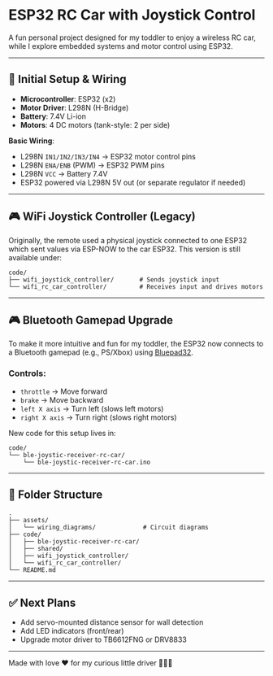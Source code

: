 # ESP32 RC Car with Joystick Control

A fun personal project designed for my toddler to enjoy a wireless RC car, while I explore embedded systems and motor control using ESP32.

---

## 🔧 Initial Setup & Wiring

* **Microcontroller**: ESP32 (x2)
* **Motor Driver**: L298N (H-Bridge)
* **Battery**: 7.4V Li-ion
* **Motors**: 4 DC motors (tank-style: 2 per side)

**Basic Wiring**:

* L298N `IN1/IN2/IN3/IN4` → ESP32 motor control pins
* L298N `ENA/ENB` (PWM) → ESP32 PWM pins
* L298N `VCC` → Battery 7.4V
* ESP32 powered via L298N 5V out (or separate regulator if needed)

---

## 🎮 WiFi Joystick Controller (Legacy)

Originally, the remote used a physical joystick connected to one ESP32 which sent values via ESP-NOW to the car ESP32. This version is still available under:

```
code/
├── wifi_joystick_controller/       # Sends joystick input
└── wifi_rc_car_controller/         # Receives input and drives motors
```

---

## 🎮 Bluetooth Gamepad Upgrade

To make it more intuitive and fun for my toddler, the ESP32 now connects to a Bluetooth gamepad (e.g., PS/Xbox) using [Bluepad32](https://github.com/deltaco/Bluepad32).

### Controls:

* `throttle` → Move forward
* `brake` → Move backward
* `left X axis` → Turn left (slows left motors)
* `right X axis` → Turn right (slows right motors)

New code for this setup lives in:

```
code/
└── ble-joystic-receiver-rc-car/
    └── ble-joystic-receiver-rc-car.ino
```

---

## 📁 Folder Structure

```
.
├── assets/
│   └── wiring_diagrams/             # Circuit diagrams
├── code/
│   ├── ble-joystic-receiver-rc-car/
│   ├── shared/
│   ├── wifi_joystick_controller/
│   └── wifi_rc_car_controller/
└── README.md
```

---

## ✅ Next Plans

* Add servo-mounted distance sensor for wall detection
* Add LED indicators (front/rear)
* Upgrade motor driver to TB6612FNG or DRV8833

---

Made with love ❤️ for my curious little driver 🏋️‍♂️🚗
